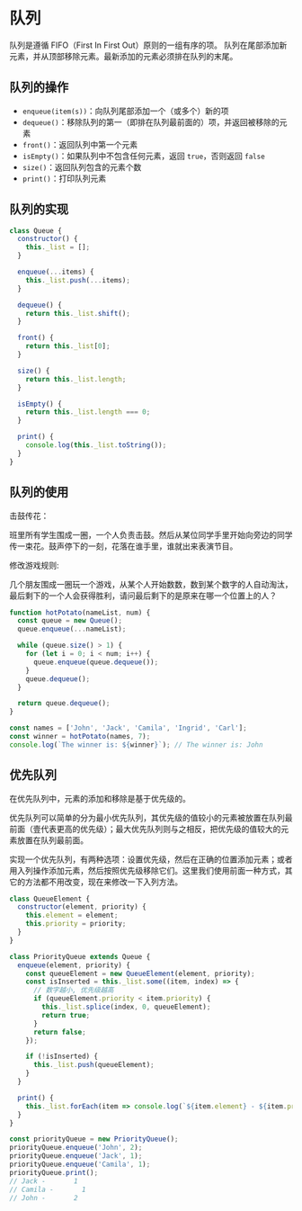 # 队列

队列是遵循 FIFO（First In First Out）原则的一组有序的项。 队列在尾部添加新元素，并从顶部移除元素。最新添加的元素必须排在队列的末尾。

## 队列的操作

- `enqueue(item(s))`：向队列尾部添加一个（或多个）新的项
- `dequeue()`：移除队列的第一（即排在队列最前面的）项，并返回被移除的元素
- `front()`：返回队列中第一个元素
- `isEmpty()`：如果队列中不包含任何元素，返回 `true`，否则返回 `false`
- `size()`：返回队列包含的元素个数
- `print()`：打印队列元素

## 队列的实现

```javascript
class Queue {
  constructor() {
    this._list = [];
  }

  enqueue(...items) {
    this._list.push(...items);
  }

  dequeue() {
    return this._list.shift();
  }

  front() {
    return this._list[0];
  }

  size() {
    return this._list.length;
  }

  isEmpty() {
    return this._list.length === 0;
  }

  print() {
    console.log(this._list.toString());
  }
}
```

## 队列的使用

击鼓传花：

班里所有学生围成一圈，一个人负责击鼓。然后从某位同学手里开始向旁边的同学传一束花。鼓声停下的一刻，花落在谁手里，谁就出来表演节目。

修改游戏规则:

几个朋友围成一圈玩一个游戏，从某个人开始数数，数到某个数字的人自动淘汰，最后剩下的一个人会获得胜利，请问最后剩下的是原来在哪一个位置上的人？

```javascript
function hotPotato(nameList, num) {
  const queue = new Queue();
  queue.enqueue(...nameList);

  while (queue.size() > 1) {
    for (let i = 0; i < num; i++) {
      queue.enqueue(queue.dequeue());
    }
    queue.dequeue();
  }

  return queue.dequeue();
}

const names = ['John', 'Jack', 'Camila', 'Ingrid', 'Carl'];
const winner = hotPotato(names, 7);
console.log(`The winner is: ${winner}`); // The winner is: John
```

## 优先队列

在优先队列中，元素的添加和移除是基于优先级的。

优先队列可以简单的分为最小优先队列，其优先级的值较小的元素被放置在队列最前面（壹代表更高的优先级）；最大优先队列则与之相反，把优先级的值较大的元素放置在队列最前面。

实现一个优先队列，有两种选项：设置优先级，然后在正确的位置添加元素；或者用入列操作添加元素，然后按照优先级移除它们。这里我们使用前面一种方式，其它的方法都不用改变，现在来修改一下入列方法。

```javascript
class QueueElement {
  constructor(element, priority) {
    this.element = element;
    this.priority = priority;
  }
}

class PriorityQueue extends Queue {
  enqueue(element, priority) {
    const queueElement = new QueueElement(element, priority);
    const isInserted = this._list.some((item, index) => {
      // 数字越小, 优先级越高
      if (queueElement.priority < item.priority) {
        this._list.splice(index, 0, queueElement);
        return true;
      }
      return false;
    });

    if (!isInserted) {
      this._list.push(queueElement);
    }
  }

  print() {
    this._list.forEach(item => console.log(`${item.element} - ${item.priority}`));
  }
}

const priorityQueue = new PriorityQueue();
priorityQueue.enqueue('John', 2);
priorityQueue.enqueue('Jack', 1);
priorityQueue.enqueue('Camila', 1);
priorityQueue.print();
// Jack -       1
// Camila -       1
// John -       2
```
